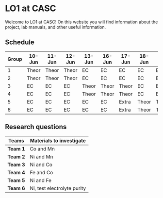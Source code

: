 # LO1 at CASC

Welcome to LO1 at CASC! On this website you will find information about the project, lab manuals, and other useful information.


## Schedule

| Group | 10-Jun | 11-Jun | 12-Jun | 13-Jun | 16-Jun | 17-Jun | 18-Jun | 19-Jun | 20-Jun |
|-------|--------|--------|--------|--------|--------|--------|--------|--------|--------|
| 1     | Theor  | Theor  | Theor  | EC     | EC     | EC     | EC     | EC     | Extra  |
| 2     | Theor  | Theor  | Theor  | EC     | EC     | EC     | EC     | EC     | Extra  |
| 3     | EC     | EC     | EC     | Theor  | Theor  | Theor  | EC     | EC     | Extra  |
| 4     | EC     | EC     | EC     | Theor  | Theor  | Theor  | EC     | EC     | Extra  |
| 5     | EC     | EC     | EC     | EC     | EC     | Extra  | Theor  | Theor  | Theor  |
| 6     | EC     | EC     | EC     | EC     | EC     | Extra  | Theor  | Theor  | Theor  |

## Research questions

| Teams      | Materials to investigate         |
|------------|----------------------------------|
| **Team 1** |    Co and Mn                     |
| **Team 2** |    Ni and Mn                     |
| **Team 3** |    Ni and Co                     |
| **Team 4** |    Fe and Co                     |
| **Team 5** |    Ni and Fe                     |
| **Team 6** |    Ni, test electrolyte purity   |
